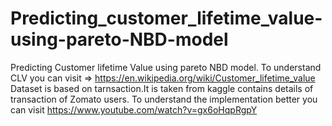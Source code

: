 # Predicting_customer_lifetime_value-using-pareto-NBD-model
Predicting Customer lifetime Value using pareto NBD model.
To understand CLV you can visit => https://en.wikipedia.org/wiki/Customer_lifetime_value
Dataset is based on tarnsaction.It is taken from kaggle contains details of transaction of Zomato users.
To understand the implementation better you can visit https://www.youtube.com/watch?v=gx6oHqpRgpY
